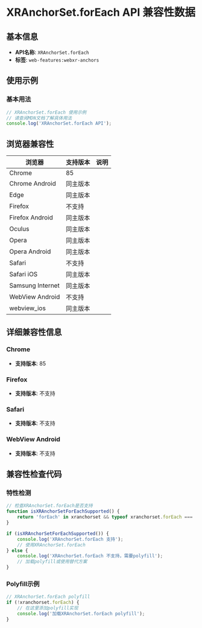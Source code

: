 # XRAnchorSet.forEach API 兼容性数据

## 基本信息

- **API名称**: `XRAnchorSet.forEach`
- **标签**: `web-features:webxr-anchors`

## 使用示例

### 基本用法

```javascript
// XRAnchorSet.forEach 使用示例
// 请查阅MDN文档了解具体用法
console.log('XRAnchorSet.forEach API');
```

## 浏览器兼容性

| 浏览器 | 支持版本 | 说明 |
|--------|----------|------|
| Chrome | 85 |  |
| Chrome Android | 同主版本 |  |
| Edge | 同主版本 |  |
| Firefox | 不支持 |  |
| Firefox Android | 同主版本 |  |
| Oculus | 同主版本 |  |
| Opera | 同主版本 |  |
| Opera Android | 同主版本 |  |
| Safari | 不支持 |  |
| Safari iOS | 同主版本 |  |
| Samsung Internet | 同主版本 |  |
| WebView Android | 不支持 |  |
| webview_ios | 同主版本 |  |

## 详细兼容性信息

### Chrome

- **支持版本**: 85

### Firefox

- **支持版本**: 不支持

### Safari

- **支持版本**: 不支持

### WebView Android

- **支持版本**: 不支持

## 兼容性检查代码

### 特性检测

```javascript
// 检查XRAnchorSet.forEach是否支持
function isXRAnchorSetForEachSupported() {
    return 'forEach' in xranchorset && typeof xranchorset.forEach === 'function';
}

if (isXRAnchorSetForEachSupported()) {
    console.log('XRAnchorSet.forEach 支持');
    // 使用XRAnchorSet.forEach
} else {
    console.log('XRAnchorSet.forEach 不支持，需要polyfill');
    // 加载polyfill或使用替代方案
}
```

### Polyfill示例

```javascript
// XRAnchorSet.forEach polyfill
if (!xranchorset.forEach) {
    // 在这里添加polyfill实现
    console.log('加载XRAnchorSet.forEach polyfill');
}
```

